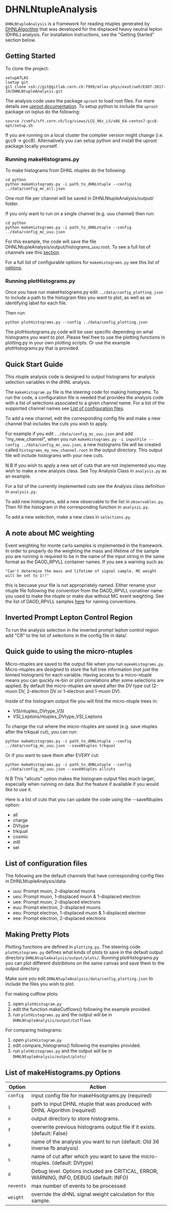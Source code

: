 # DHNLNtupleAnalysis

`DHNLNtupleAnalysis` is a framework for reading ntuples generated by [DHNLAlgorithm](https://gitlab.cern.ch/atlas-phys/exot/ueh/EXOT-2017-19/DHNLAlgorithm) 
that was developed for the displaced heavy neutral lepton (DHNL) analysis. For installation instructions, see the "Getting Started" section below.

## Getting Started

To clone the project: 

```
setupATLAS
lsetup git
git clone ssh://git@gitlab.cern.ch:7999/atlas-phys/exot/ueh/EXOT-2017-19/DHNLNtupleAnalysis.git
```

The analysis code uses the package `uproot` to load root files. For more details see [uproot documentation](https://pypi.org/project/uproot/). To setup python to include the `uproot` package on lxplus do the following: 

```
source /cvmfs/sft.cern.ch/lcg/views/LCG_96c_LS/x86_64-centos7-gcc8-opt/setup.sh
```

If you are running on a local cluster the complier version might change (i.e. gcc9 -> gcc8). Alternatively you can setup python and install the uproot package locally yourself. 

### Running makeHistograms.py

To make histograms from DHNL ntuples do the following: 
```
cd python 
python makeHistograms.py -i path_to_dHNLntuple --config ../data/config_mc_all.json
```
One root file per channel will be saved in DHNLNtupleAnalysis/output/ folder. 


If you only want to run on a single channel (e.g. uuu channel) then run: 
```
cd python 
python makeHistograms.py -i path_to_dHNLntuple --config ../data/config_mc_uuu.json
```
For this example, the code will save the file DHNLNtupleAnalysis/output/histograms_uuu.root. To see a full list of channels see this [section](#list-of-configuration-files).

For a full list of configurable options for `makeHistograms.py` see this list of [options](#list-of-makehistogramspy-options).

### Running plotHistograms.py

Once you have run makeHistograms.py edit `../data/config_plotting.json` to include a path to the histogram files you want to plot, as well as an identifying label for each file.

Then run:
```
python plotHistograms.py --config ../data/config_plotting.json
```

The plotHisotograms.py code will be user specific depending on what histograms you want to plot. Please feel free to use the plotting functions in plotting.py in your own plotting scripts. Or use the example plotHistograms.py that is provided. 

## Quick Start Guide

This ntuple analysis code is designed to output histograms for analysis selection variables in the dHNL analysis. 

The `makeHistogram.py` file is the steering code for making histograms. To run the code, a configuration file is needed that provides the analysis code with a list of selections associated to a given channel name. For a list of the supported channel names see [List of configuration files](#list-of-configuration-files).

To add a new channel, edit the corresponding config file and make a new channel that includes the cuts you wish to apply. 

For example if you edit `../data/config_mc_uuu.json` and add "my_new_channel", when you run `makeHistograms.py -i inputFile --config ../data/config_mc_uuu.json`, a new histograms file will be created called `histograms_my_new_channel.root` in the output directory. This output file will include histograms with your new cuts. 

N.B If you wish to apply a new set of cuts that are not implemented you may wish to make a new analysis class. See Toy Analysis Class in `analysis.py` as an example.

For a list of the currently implemented cuts see the Analysis class definition in `analysis.py`.

To add new histograms, add a new observable to the list in `observables.py`. Then fill the histogram in the corresponding function in `analysis.py`.

To add a new selection, make a new class in `selections.py`.


## A note about MC weighting

Event weighting for monte carlo samples is implemented in the framework. In order to properly do the weighting the mass and lifetime of the sample you are running is required to be in the name of the input string in the same format as the DAOD_RPVLL container names. If you see a warning such as:

```
"Can't determine the mass and lifetime of signal sample. MC weight will be set to 1!!"
```
this is becuase your file is not appropriately named. Either rename your ntuple file following the convention from the DAOD_RPVLL conatiner name you used to make the ntuple or make due without MC event weighting. See the list of DAOD_RPVLL samples [here](https://twiki.cern.ch/twiki/pub/AtlasProtected/ExoticLongLivedHeavyNeutralLeptonRel21/MC16a_MC16d_MC16e_dHNL_DAOD_RPVLLonly_corr_new.txt) for naming conventions.

## Inverted Prompt Lepton Control Region
To run the analysis selection in the inverted prompt lepton control region add "CR" to the list of selections in the config file in data/.


## Quick guide to using the micro-ntuples
Micro-ntuples are saved to the output file when you run `makeHistograms.py`. Micro-ntuples are designed to store the full tree information (not just the binned histogram) for each variable. Having access to a micro-ntuple means you can quickly re-bin or plot correlations after some selections are applied. By default the micro-ntuples are saved after the DV type cut (2-muon DV, 2-electron DV or 1-electron and 1-muon DV). 

Inside of the histogram output file you will find the micro-ntuple trees in: 
- VSI/ntuples_DVtype_VSI
- VSI_Leptons/ntuples_DVtype_VSI_Leptons

To change the cut where the micro-ntuples are saved (e.g. save ntuples after the trkqual cut), you can run: 

```
python makeHistograms.py -i path_to_dHNLntuple --config ../data/config_mc_uuu.json --saveNtuples trkqual
```

Or if you want to save them after EVERY cut: 

```
python makeHistograms.py -i path_to_dHNLntuple --config ../data/config_mc_uuu.json --saveNtuples allcuts
```

N.B This "allcuts" option makes the histogram output files much larger, especially when running on data. But the feature if available if you would like to use it. 

Here is a list of cuts that you can update the code using the --saveNtuples option: 

- all 
- charge
- DVtype
- trkqual
- cosmic
- mlll
- sel


## List of configuration files

The following are the default channels that have corresponding config files in DHNLNtupleAnalysis/data: 
- uuu: Prompt muon, 2-displaced muons
- ueu: Prompt muon, 1-displaced muon & 1-displaced electron 
- uee: Prompt muon, 2-displaced electrons
- euu: Prompt electron, 2-displaced muons
- eeu: Prompt electron, 1-displaced muon & 1-displaced electron 
- eee: Prompt electron, 2-displaced electrons



## Making Pretty Plots

Plotting functions are defined in `plotting.py`. The steering code `plotHistograms.py` defines what kinds of plots to save in the default output directory `DHNLNtupleAnalysis/output/plots/`. Running plotHistograms.py you can plot different distribtions on the same canvas and save them to the output directory.

Make sure you edit `DHNLNtupleAnalysis/data/config_plotting.json` to include the files you wish to plot.

For making cutflow plots: 

1. open `plotHistogram.py`
2. edit the function makeCutflows() following the example provided. 
3. run `plotHistograms.py` and the output will be in `DHNLNtupleAnalysis/output/Cutflows`

For comparing histograms: 
1. open `plotHistogram.py`
2. edit compare_histograms() following the examples provided.
3. run `plotHistograms.py` and the output will be in `DHNLNtupleAnalysis/output/plots/`


## List of makeHistograms.py Options

| **Option** | **Action** |
| ---------- | ---------- |
| `config` | input config file for makeHisotgrams.py (required) |
| `i` | path to input DHNL ntuple that was produced with DHNL Algorithm (required) |
| `o` | output directory to store histograms. |
| `f` | overwrite previous histograms output file if it exists. (default: False) |
| `a` | name of the analysis you want to run (default: Old 36 inverse fb analysis) |
| `s` | name of cut after which you want to save the micro-ntuples. (default: DVtype) |
| `d` | Debug level. Options included are CRITICAL, ERROR, WARNING, INFO, DEBUG (default: INFO) |
| `nevents` | max number of events to be processed |
| `weight` | override the dHNL signal weight calculation for this sample. |


